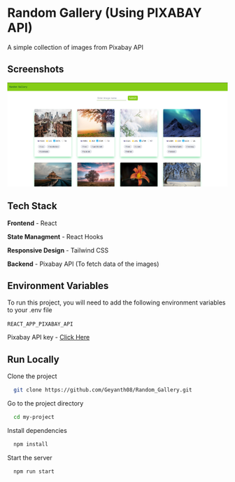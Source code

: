 # Random Gallery (Using PIXABAY API)

A simple collection of images from Pixabay API

## Screenshots

<p> 
    <img src="./src/assets/screenshot.png" alt="App Screenshot" /> 
</p>

## Tech Stack

**Frontend** - React

**State Managment** - React Hooks

**Responsive Design** - Tailwind CSS

**Backend** - Pixabay API (To fetch data of the images)

## Environment Variables

To run this project, you will need to add the following environment variables to your .env file

`REACT_APP_PIXABAY_API` 

Pixabay API key - [Click Here](https://pixabay.com/api/docs/)

## Run Locally

Clone the project

```bash
  git clone https://github.com/Geyanth08/Random_Gallery.git
```

Go to the project directory

```bash
  cd my-project
```

Install dependencies

```bash
  npm install
```

Start the server

```bash
  npm run start
```
